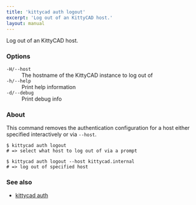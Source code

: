 ```yaml
---
title: 'kittycad auth logout'
excerpt: 'Log out of an KittyCAD host.'
layout: manual
---
```


Log out of an KittyCAD host.

### Options

<dl class="flags">
   <dt><code>-H/--host</code></dt>
   <dd>The hostname of the KittyCAD instance to log out of</dd>

   <dt><code>-h/--help</code></dt>
   <dd>Print help information</dd>

   <dt><code>-d/--debug</code></dt>
   <dd>Print debug info</dd>
</dl>

### About

This command removes the authentication configuration for a host either specified
interactively or via `--host`.

```
$ kittycad auth logout
# => select what host to log out of via a prompt

$ kittycad auth logout --host kittycad.internal
# => log out of specified host
```

### See also

-   [kittycad auth](./kittycad_auth)
